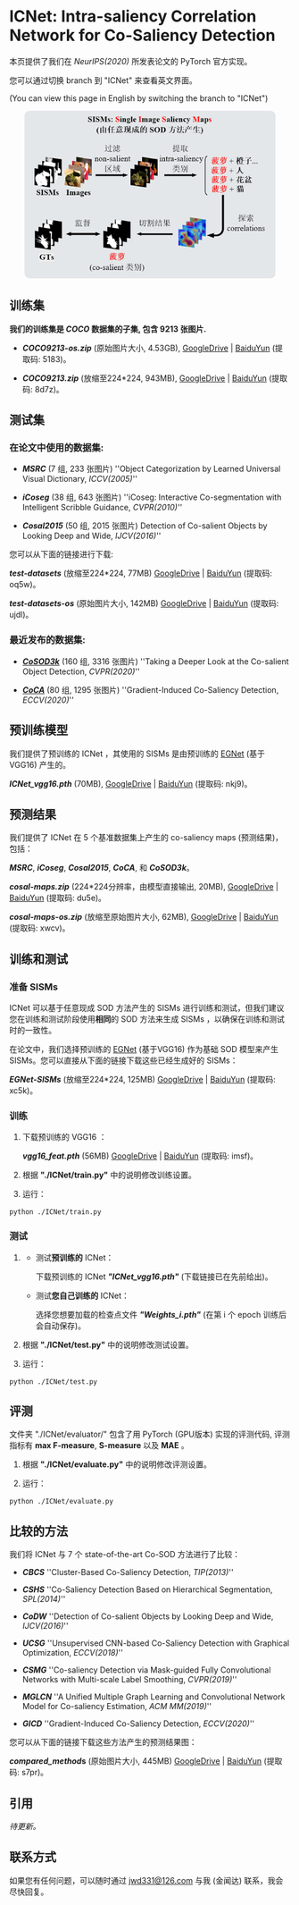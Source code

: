 # **ICNet: Intra-saliency Correlation Network for Co-Saliency Detection**

本页提供了我们在 *NeurIPS(2020)* 所发表论文的 PyTorch 官方实现。

您可以通过切换 branch 到 "ICNet" 来查看英文界面。

(You can view this page in English by switching the branch to "ICNet")

<div align=center><img width="450" height="300" src=./thumbnail.png/></div>

## 训练集

**我们的训练集是 *COCO* 数据集的子集, 包含 9213 张图片.**

* ***COCO9213-os.zip*** (原始图片大小, 4.53GB), [GoogleDrive](https://drive.google.com/file/d/1fOfSX_CtWizDapB0OeTJxAydL2yDOP5H/view?usp=sharing) | [BaiduYun](https://pan.baidu.com/s/1wOxdP6EQEqMwjg3_v1z2-A) (提取码: 5183)。

* ***COCO9213.zip*** (放缩至224*224, 943MB), [GoogleDrive](https://drive.google.com/file/d/1GbA_WKvJm04Z1tR8pTSzBdYVQ75avg4f/view?usp=sharing) | [BaiduYun](https://pan.baidu.com/s/1r-qCLeG3L6i-OrBfKrXANg) (提取码: 8d7z)。

## 测试集

### 在论文中使用的数据集:

* ***MSRC*** (7 组, 233 张图片) ''Object Categorization by Learned Universal Visual Dictionary, *ICCV(2005)*''

* ***iCoseg*** (38 组, 643 张图片) ''iCoseg: Interactive Co-segmentation with Intelligent Scribble Guidance, *CVPR(2010)*''

* ***Cosal2015*** (50 组, 2015 张图片) Detection of Co-salient Objects by Looking Deep and Wide, *IJCV(2016)*''

您可以从下面的链接进行下载:

***test-datasets*** (放缩至224*224, 77MB) [GoogleDrive](https://drive.google.com/drive/folders/1bjI2msek72dOejmK796tXyjFPIE27267?usp=sharing) | [BaiduYun](https://pan.baidu.com/s/1KX7m0g9mgACoTMgkbIjRvw) (提取码: oq5w)。

***test-datasets-os*** (原始图片大小, 142MB) [GoogleDrive](https://drive.google.com/drive/folders/1p--uTLIF-2hRIJk9Xmys9ftTdXrWYslS?usp=sharing) | [BaiduYun](https://pan.baidu.com/s/1kDv7icEDT5pPwQQJkHkgpA) (提取码: ujdl)。

### 最近发布的数据集:

* **[*CoSOD3k*](http://dpfan.net/CoSOD3K/)** (160 组, 3316 张图片) ''Taking a Deeper Look at the Co-salient Object Detection, *CVPR(2020)*''

* **[*CoCA*](http://zhaozhang.net/coca.html)** (80 组, 1295 张图片) ''Gradient-Induced Co-Saliency Detection, *ECCV(2020)*''

## 预训练模型

我们提供了预训练的 ICNet ，其使用的 SISMs 是由预训练的 [EGNet](https://github.com/JXingZhao/EGNet) (基于VGG16) 产生的。

***ICNet_vgg16.pth*** (70MB), [GoogleDrive](https://drive.google.com/file/d/1wcT_XmwlshbLqCiJetmzQwi1ZNAzxiSU/view?usp=sharing) | [BaiduYun](https://pan.baidu.com/s/1__iiBcAI2S-Ns9MZnZwp8g) (提取码: nkj9)。

## 预测结果

我们提供了 ICNet 在 5 个基准数据集上产生的 co-saliency maps (预测结果)， 包括：

***MSRC***, ***iCoseg***, ***Cosal2015***, ***CoCA***, 和 ***CoSOD3k***。

***cosal-maps.zip*** (224*224分辨率，由模型直接输出, 20MB), [GoogleDrive](https://drive.google.com/file/d/1q9CAzPf5U3VPa_DGxzUGI_DANCuw_WEk/view?usp=sharing) | [BaiduYun](https://pan.baidu.com/s/1qbPJKMTiVStqjSGYWuqSgQ) (提取码: du5e)。

***cosal-maps-os.zip*** (放缩至原始图片大小, 62MB), [GoogleDrive](https://drive.google.com/file/d/1px4tPVWAgbBPMt6Rp23oNwWz8Ulj6pmX/view?usp=sharing) | [BaiduYun](https://pan.baidu.com/s/1WFQxeIOjOiByiFYHLpuytA) (提取码: xwcv)。

## 训练和测试

### 准备 SISMs

ICNet 可以基于任意现成 SOD 方法产生的 SISMs 进行训练和测试，但我们建议您在训练和测试阶段使用**相同**的 SOD 方法来生成 SISMs ，以确保在训练和测试时的一致性。

在论文中，我们选择预训练的 [EGNet](https://github.com/JXingZhao/EGNet) (基于VGG16) 作为基础 SOD 模型来产生 SISMs。您可以直接从下面的链接下载这些已经生成好的 SISMs：

***EGNet-SISMs*** (放缩至224*224, 125MB) [GoogleDrive](https://drive.google.com/drive/folders/1cGtXQI2U8pH37-mgSw3otnMsRi36QwBp?usp=sharing) | [BaiduYun](https://pan.baidu.com/s/11xJz-_TPXaL0cnwUYFUOsw) (提取码: xc5k)。

### 训练

1. 下载预训练的 VGG16 ：

   ***vgg16_feat.pth*** (56MB) [GoogleDrive](https://drive.google.com/file/d/1ej5ngj2NYH-R-0GfYUDfuM-DNLuFolED/view?usp=sharing) | [BaiduYun](https://pan.baidu.com/s/1S_D6qCE2vn_okBhT1Zg72g) (提取码: imsf)。

2. 根据 **"./ICNet/train.py"** 中的说明修改训练设置。

3. 运行：

```
python ./ICNet/train.py
```

### 测试

1. * 测试**预训练的** ICNet：

     下载预训练的 ICNet ***"ICNet_vgg16.pth"*** (下载链接已在先前给出)。

   * 测试**您自己训练的** ICNet：

     选择您想要加载的检查点文件 ***"Weights_i.pth"***  (在第 i 个 epoch 训练后会自动保存)。

2. 根据 **"./ICNet/test.py"** 中的说明修改测试设置。

3. 运行：

```
python ./ICNet/test.py
```

## 评测

文件夹 "./ICNet/evaluator/" 包含了用 PyTorch (GPU版本) 实现的评测代码, 评测指标有 **max F-measure**, **S-measure** 以及 **MAE** 。

1. 根据 **"./ICNet/evaluate.py"** 中的说明修改评测设置。

2. 运行：

```
python ./ICNet/evaluate.py
```

## 比较的方法

我们将 ICNet 与 7 个 state-of-the-art Co-SOD 方法进行了比较：

* ***CBCS***		''Cluster-Based Co-Saliency Detection, *TIP(2013)*''​			  

* ***CSHS***		''Co-Saliency Detection Based on Hierarchical Segmentation, *SPL(2014)*''

* ***CoDW***		''Detection of Co-salient Objects by Looking Deep and Wide, *IJCV(2016)*''

* ***UCSG***		''Unsupervised CNN-based Co-Saliency Detection with Graphical Optimization, *ECCV(2018)*''

* ***CSMG***		''Co-saliency Detection via Mask-guided Fully Convolutional Networks with Multi-scale Label Smoothing, *CVPR(2019)*''

* ***MGLCN***		''A Unified Multiple Graph Learning and Convolutional Network Model for Co-saliency Estimation, *ACM MM(2019)*''

* ***GICD***		''Gradient-Induced Co-Saliency Detection, *ECCV(2020)*''

您可以从下面的链接下载这些方法产生的预测结果图：

***compared_method*s** (原始图片大小, 445MB) [GoogleDrive](https://drive.google.com/drive/folders/1qdXWZQ-fF-WaCF-rat0Da7vFrAIYsj09?usp=sharing) | [BaiduYun](https://pan.baidu.com/s/10vpubz39atkg2lz095QvSQ) (提取码: s7pr)。

## 引用

*待更新。*

## 联系方式

如果您有任何问题，可以随时通过 jwd331@126.com 与我 (金闻达) 联系，我会尽快回复。